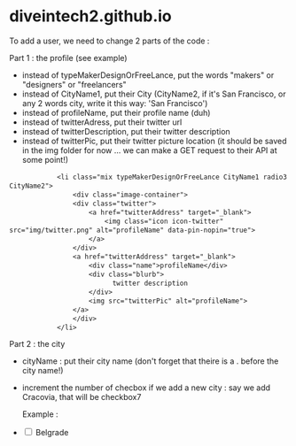# diveintech2.github.io

To add a user, we need to change 2 parts of the code : 

Part 1 : the profile (see example)
  - instead of typeMakerDesignOrFreeLance, put the words "makers" or "designers" or "freelancers"
  - instead of CityName1, put their City (CityName2, if it's San Francisco, or any 2 words city, write it this way: 'San Francisco')
  - instead of profileName, put their profile name (duh)
  - instead of twitterAdress, put their twitter url
  - instead of twitterDescription, put their twitter description
  - instead of twitterPic, put their twitter picture location (it should be saved in the img folder for now ... we can make a GET request to their API at some point!)

<!-- profile name -->
				<li class="mix typeMakerDesignOrFreeLance CityName1 radio3 CityName2">
                    <div class="image-container">
                    <div class="twitter">
                        <a href="twitterAddress" target="_blank">
                            <img class="icon icon-twitter" src="img/twitter.png" alt="profileName" data-pin-nopin="true">
                        </a>
                    </div>
                    <a href="twitterAddress" target="_blank">
                        <div class="name">profileName</div>
                        <div class="blurb">
                              twitter description
                        </div>
                        <img src="twitterPic" alt="profileName">
                    </a>
                    </div>
                </li>

                
Part 2 : the city
  - cityName : put their city name (don't forget that theire is a . before the city name!)
  - increment the number of checbox if we add a new city : say we add Cracovia, that will be checkbox7
						
	Example : 
	        			<li>
			<input class="filter" data-filter=".Belgrade" type="checkbox" id="checkbox6">
			<label class="checkbox-label" for="checkbox6">Belgrade</label>
		</li>

                
                
